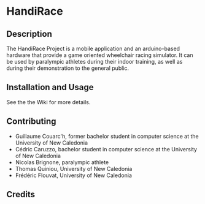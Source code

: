 # HandiRace

## Description
The HandiRace Project is a mobile application and an arduino-based hardware that provide a game oriented wheelchair racing simulator. It can be used by paralympic athletes during their indoor training, as well as during their demonstration to the general public.

## Installation and Usage
See the the Wiki for more details.

## Contributing
*  Guillaume Couarc'h, former bachelor student in computer science at the University of New Caledonia
*  Cédric Caruzzo, bachelor student in computer science at the University of New Caledonia
*  Nicolas Brignone, paralympic athlete 
*  Thomas Quiniou, University of New Caledonia
*  Frédéric Flouvat, University of New Caledonia

## Credits 
